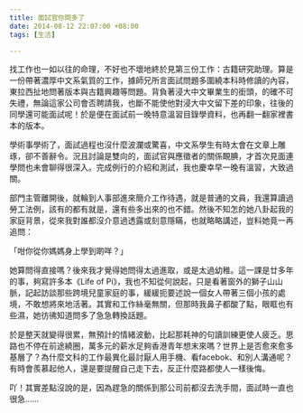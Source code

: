 ```yaml
---
title: 面試官你問多了
date: 2014-08-12 22:07:00 +08:00
tags: [生活]

---
```


  
  
  
找工作也一如以往的命理，不好也不壞地終於見第三份工作：古籍研究助理。算是一份帶著濃厚中文系氣質的工作，據師兄所言面試問題多圍繞本科時修讀的內容，東拉西扯地問著版本與古籍興趣等問題。背負著浸大中文畢業生的銜頭，的確不可失禮，無論這家公司會否聘請我，也斷不能使他對浸大中文留下差的印象，往後的同學還可能面試呢！於是便在面試前一晚特意溫習目錄學資料，也再翻一翻家裡書本的版本。  
  
學術事學術了，面試過程也沒什麼波瀾或驚喜，中文系學生有時太會在文章上雕琢，卻不善辭令。況且討論是雙向的，面試官與應徵者的關係靦腆，才首次見面連學問也未會聊得很深入。完成例行的介紹和測試，我也慶幸早一晚有溫習，大致過關。  
  
部門主管離開後，就輪到人事部進來簡介工作待遇，就是普通的文員，我還算讀過勞工法例，該有的都有就是，還有些多出來的也不錯。然後不知怎的她八卦起我的家庭背景，從來我對誰都沒介意過透露或刻意隱瞞，也就略略講述，豈料她竟一再追問：  
  
「咁你從你媽媽身上學到啲咩？」  
  
她算問得直接嗎？後來我才覺得她問得太過進取，或是太過幼稚。這一課是廿多年的事，夠寫許多本《Life of Pi》，我也不知從何說起，只是看著窗外的獅子山山脈，記起訪談那些跨境兒童家庭的事，緩緩扼要述說一個女人帶著三個小孩的處境，不敢想將來地活著。其實和工作絲毫無關，但那時我鼻子都酸了點，眼眶也有些濕，她彷彿知道問多了急急轉換話題。  
  
於是整天就變得很累，無預計的情緒波動，比起那耗神的句讀訓練更使人疲乏。思路也不停在前途繞圈，萬多元的薪水足夠香港青年想末來嗎？世界上是否愈來愈多基層了？為什麼文科的工作最異化最討厭人用手機、看facebok、和別人溝通呢？有時會羨慕起他人，還是要提醒自己走下去，反正什麼路都使人一樣後悔。  
  
  
吖！其實差點沒說的是，因為趕急的關係到那公司前都沒去洗手間，面試時一直也很急……

